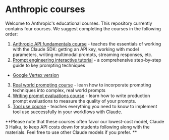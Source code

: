# Anthropic courses

Welcome to Anthropic's educational courses. This repository currently contains four courses.  We suggest completing the courses in the following order:

1. [Anthropic API fundamentals course](./anthropic_api_fundamentals/README.md) - teaches the essentials of working with the Claude SDK: getting an API key, working with model parameters, writing multimodal prompts, streaming responses, etc.
2. [Prompt engineering interactive tutorial](./prompt_engineering_interactive_tutorial/README.md) - a comprehensive step-by-step guide to key prompting techniques

  - [Google Vertex version](https://github.com/anthropics/courses/tree/vertex/real_world_prompting)

3. [Real world prompting course](./real_world_prompting/README.md) - learn how to incorporate prompting techniques into complex, real world prompts
4. [Writing prompt evaluations course](./evaluations/README.md) - learn how to write production prompt evaluations to measure the quality of your prompts.
5. [Tool use course](./tool_use/README.md) - teaches everything you need to know to implement tool use successfully in your workflows with Claude.

**Please note that these courses often favor our lowest-cost model, Claude 3 Haiku, to keep API costs down for students following along with the materials. Feel free to use other Claude models if you prefer. **